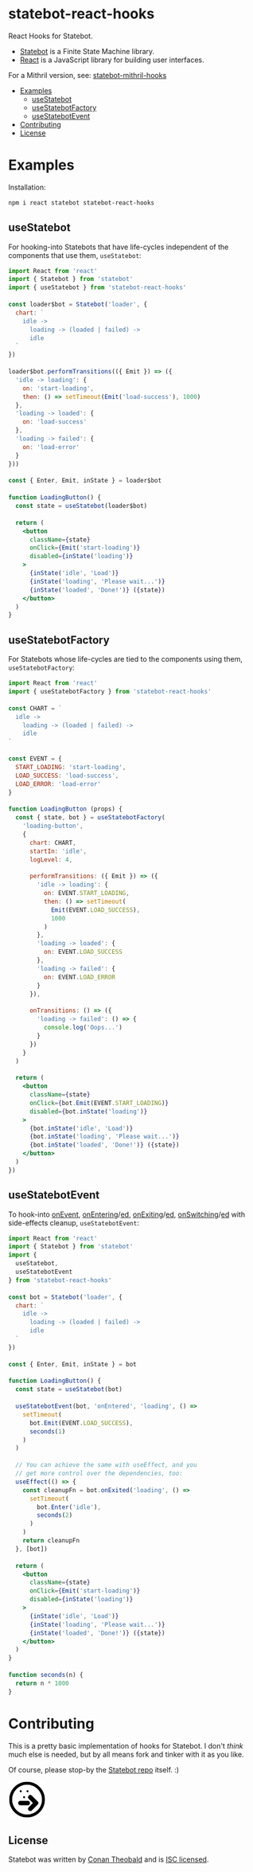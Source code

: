 # statebot-react-hooks

React Hooks for Statebot.

- [Statebot](https://github.com/shuckster/statebot) is a Finite State Machine library.
- [React](https://reactjs.org/) is a JavaScript library for building user interfaces.

For a Mithril version, see: [statebot-mithril-hooks](https://github.com/shuckster/statebot-mithril-hooks)

- [Examples](#examples)
  - [useStatebot](#usestatebot)
  - [useStatebotFactory](#usestatebotfactory)
  - [useStatebotEvent](#useStatebotEvent)
- [Contributing](#contributing)
- [License](#license)

# Examples

Installation:

```sh
npm i react statebot statebot-react-hooks
```

## useStatebot

For hooking-into Statebots that have life-cycles independent of the components that use them, `useStatebot`:

```jsx
import React from 'react'
import { Statebot } from 'statebot'
import { useStatebot } from 'statebot-react-hooks'

const loader$bot = Statebot('loader', {
  chart: `
    idle ->
      loading -> (loaded | failed) ->
      idle
  `
})

loader$bot.performTransitions(({ Emit }) => ({
  'idle -> loading': {
    on: 'start-loading',
    then: () => setTimeout(Emit('load-success'), 1000)
  },
  'loading -> loaded': {
    on: 'load-success'
  },
  'loading -> failed': {
    on: 'load-error'
  }
}))

const { Enter, Emit, inState } = loader$bot

function LoadingButton() {
  const state = useStatebot(loader$bot)

  return (
    <button
      className={state}
      onClick={Emit('start-loading')}
      disabled={inState('loading')}
    >
      {inState('idle', 'Load')}
      {inState('loading', 'Please wait...')}
      {inState('loaded', 'Done!')} ({state})
    </button>
  )
}
```

## useStatebotFactory

For Statebots whose life-cycles are tied to the components using them, `useStatebotFactory`:

```jsx
import React from 'react'
import { useStatebotFactory } from 'statebot-react-hooks'

const CHART = `
  idle ->
    loading -> (loaded | failed) ->
    idle
`

const EVENT = {
  START_LOADING: 'start-loading',
  LOAD_SUCCESS: 'load-success',
  LOAD_ERROR: 'load-error'
}

function LoadingButton (props) {
  const { state, bot } = useStatebotFactory(
    'loading-button',
    {
      chart: CHART,
      startIn: 'idle',
      logLevel: 4,

      performTransitions: ({ Emit }) => ({
        'idle -> loading': {
          on: EVENT.START_LOADING,
          then: () => setTimeout(
            Emit(EVENT.LOAD_SUCCESS),
            1000
          )
        },
        'loading -> loaded': {
          on: EVENT.LOAD_SUCCESS
        },
        'loading -> failed': {
          on: EVENT.LOAD_ERROR
        }
      }),

      onTransitions: () => ({
        'loading -> failed': () => {
          console.log('Oops...')
        }
      })
    }
  )

  return (
    <button
      className={state}
      onClick={bot.Emit(EVENT.START_LOADING)}
      disabled={bot.inState('loading')}
    >
      {bot.inState('idle', 'Load')}
      {bot.inState('loading', 'Please wait...')}
      {bot.inState('loaded', 'Done!')} ({state})
    </button>
  )
})
```

## useStatebotEvent

To hook-into [onEvent](https://shuckster.github.io/statebot/#statebotfsmonevent), [onEntering](https://shuckster.github.io/statebot/#statebotfsmonentering)/[ed](https://shuckster.github.io/statebot/#statebotfsmonentered), [onExiting](https://shuckster.github.io/statebot/#statebotfsmonexiting)/[ed](https://shuckster.github.io/statebot/#statebotfsmonexited), [onSwitching](https://shuckster.github.io/statebot/#statebotfsmonswitching)/[ed](https://shuckster.github.io/statebot/#statebotfsmonswitched) with side-effects cleanup, `useStatebotEvent`:

```jsx
import React from 'react'
import { Statebot } from 'statebot'
import {
  useStatebot,
  useStatebotEvent
} from 'statebot-react-hooks'

const bot = Statebot('loader', {
  chart: `
    idle ->
      loading -> (loaded | failed) ->
      idle
  `
})

const { Enter, Emit, inState } = bot

function LoadingButton() {
  const state = useStatebot(bot)

  useStatebotEvent(bot, 'onEntered', 'loading', () =>
    setTimeout(
      bot.Emit(EVENT.LOAD_SUCCESS),
      seconds(1)
    )
  )

  // You can achieve the same with useEffect, and you
  // get more control over the dependencies, too:
  useEffect(() => {
    const cleanupFn = bot.onExited('loading', () =>
      setTimeout(
        bot.Enter('idle'),
        seconds(2)
      )
    )
    return cleanupFn
  }, [bot])

  return (
    <button
      className={state}
      onClick={Emit('start-loading')}
      disabled={inState('loading')}
    >
      {inState('idle', 'Load')}
      {inState('loading', 'Please wait...')}
      {inState('loaded', 'Done!')} ({state})
    </button>
  )
}

function seconds(n) {
  return n * 1000
}

```

# Contributing

This is a pretty basic implementation of hooks for Statebot. I don't *think* much else is needed, but by all means fork and tinker with it as you like.

Of course, please stop-by the [Statebot repo](https://github.com/shuckster/statebot) itself. :)

<img src="./logo-small.png" width="75" />

## License

Statebot was written by [Conan Theobald](https://github.com/shuckster/) and is [ISC licensed](./LICENSE).
